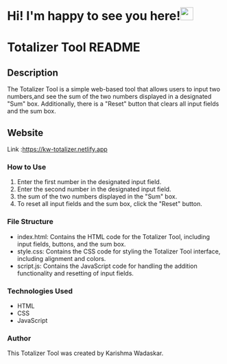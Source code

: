 # Hi! I'm happy to see you here!<img src="https://raw.githubusercontent.com/MartinHeinz/MartinHeinz/master/wave.gif" width="30px"> 

# Totalizer Tool README
## Description
The Totalizer Tool is a simple web-based tool that allows users to input two numbers,and see the sum of the two numbers displayed in a designated "Sum" box. Additionally, there is a "Reset" button that clears all input fields and the sum box.

## Website

Link :https://kw-totalizer.netlify.app

### How to Use
1. Enter the first number in the designated input field.
2. Enter the second number in the designated input field.
3. the sum of the two numbers displayed in the "Sum" box.
4. To reset all input fields and the sum box, click the "Reset" button.

### File Structure
- index.html: Contains the HTML code for the Totalizer Tool, including input fields, buttons, and the sum box.
- style.css: Contains the CSS code for styling the Totalizer Tool interface, including alignment and colors.
- script.js: Contains the JavaScript code for handling the addition functionality and resetting of input fields.

### Technologies Used
- HTML
- CSS
- JavaScript

### Author
This Totalizer Tool was created by Karishma Wadaskar.

